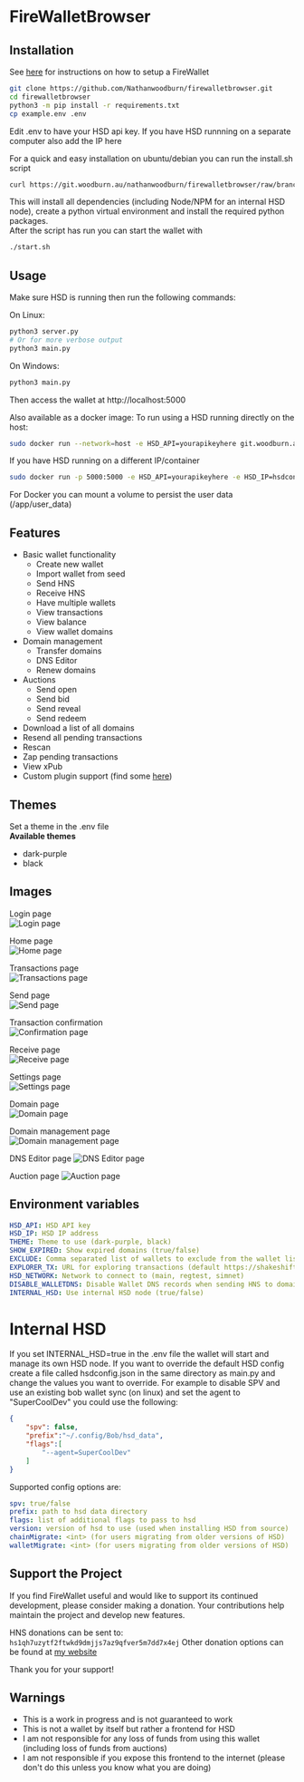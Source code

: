 # FireWalletBrowser
## Installation

See [here](https://firewallet.au/setup) for instructions on how to setup a FireWallet

```bash
git clone https://github.com/Nathanwoodburn/firewalletbrowser.git
cd firewalletbrowser
python3 -m pip install -r requirements.txt
cp example.env .env
```

Edit .env to have your HSD api key.
If you have HSD runnning on a separate computer also add the IP here

For a quick and easy installation on ubuntu/debian you can run the install.sh script
```bash
curl https://git.woodburn.au/nathanwoodburn/firewalletbrowser/raw/branch/main/install.sh | bash
```
This will install all dependencies (including Node/NPM for an internal HSD node), create a python virtual environment and install the required python packages.  
After the script has run you can start the wallet with
```bash
./start.sh
```


## Usage

Make sure HSD is running then run the following commands:

On Linux:
```bash
python3 server.py
# Or for more verbose output
python3 main.py
```

On Windows:
```bash
python3 main.py
```


Then access the wallet at http://localhost:5000


Also available as a docker image:
To run using a HSD running directly on the host:

```bash
sudo docker run --network=host -e HSD_API=yourapikeyhere git.woodburn.au/nathanwoodburn/firewallet:latest
```

If you have HSD running on a different IP/container

```bash
sudo docker run -p 5000:5000 -e HSD_API=yourapikeyhere -e HSD_IP=hsdcontainer git.woodburn.au/nathanwoodburn/firewallet:latest
```

For Docker you can mount a volume to persist the user data (/app/user_data)

## Features
- Basic wallet functionality
  - Create new wallet
  - Import wallet from seed
  - Send HNS
  - Receive HNS
  - Have multiple wallets
  - View transactions
  - View balance
  - View wallet domains
- Domain management
  - Transfer domains
  - DNS Editor
  - Renew domains
- Auctions
  - Send open
  - Send bid
  - Send reveal
  - Send redeem
- Download a list of all domains
- Resend all pending transactions
- Rescan
- Zap pending transactions
- View xPub
- Custom plugin support (find some [here](https://git.woodburn.au/nathanwoodburn?tab=repositories&q=plugin&sort=recentupdate))

## Themes
Set a theme in the .env file  
**Available themes**  
- dark-purple
- black

## Images
Login page  
![Login page](assets/login.png)

Home page  
![Home page](assets/home.png)

Transactions page  
![Transactions page](assets/transactions.png)

Send page  
![Send page](assets/send.png)

Transaction confirmation  
![Confirmation page](assets/confirmation.png)

Receive page  
![Receive page](assets/receive.png)

Settings page  
![Settings page](assets/settings.png)

Domain page  
![Domain page](assets/domain.png)

Domain management page  
![Domain management page](assets/domainmanage.png)

DNS Editor page
![DNS Editor page](assets/dnseditor.png)

Auction page
![Auction page](assets/auction.png)

## Environment variables

```yaml
HSD_API: HSD API key
HSD_IP: HSD IP address
THEME: Theme to use (dark-purple, black)
SHOW_EXPIRED: Show expired domains (true/false)
EXCLUDE: Comma separated list of wallets to exclude from the wallet list (default primary)
EXPLORER_TX: URL for exploring transactions (default https://shakeshift.com/transaction/)
HSD_NETWORK: Network to connect to (main, regtest, simnet)
DISABLE_WALLETDNS: Disable Wallet DNS records when sending HNS to domains (true/false)
INTERNAL_HSD: Use internal HSD node (true/false)
```



# Internal HSD

If you set INTERNAL_HSD=true in the .env file the wallet will start and manage its own HSD node. If you want to override the default HSD config create a file called hsdconfig.json in the same directory as main.py and change the values you want to override. For example to disable SPV and use an existing bob wallet sync (on linux) and set the agent to "SuperCoolDev" you could use the following:
```json
{
    "spv": false,
    "prefix":"~/.config/Bob/hsd_data",
    "flags":[
        "--agent=SuperCoolDev"
    ]
}
```

Supported config options are:
```yaml
spv: true/false
prefix: path to hsd data directory
flags: list of additional flags to pass to hsd
version: version of hsd to use (used when installing HSD from source)
chainMigrate: <int> (for users migrating from older versions of HSD)
walletMigrate: <int> (for users migrating from older versions of HSD)
```

## Support the Project

If you find FireWallet useful and would like to support its continued development, please consider making a donation. Your contributions help maintain the project and develop new features.

HNS donations can be sent to: `hs1qh7uzytf2ftwkd9dmjjs7az9qfver5m7dd7x4ej`
Other donation options can be found at [my website](https://nathan.woodburn.au/donate)

Thank you for your support!

## Warnings

- This is a work in progress and is not guaranteed to work
- This is not a wallet by itself but rather a frontend for HSD
- I am not responsible for any loss of funds from using this wallet (including loss of funds from auctions)
- I am not responsible if you expose this frontend to the internet (please don't do this unless you know what you are doing)